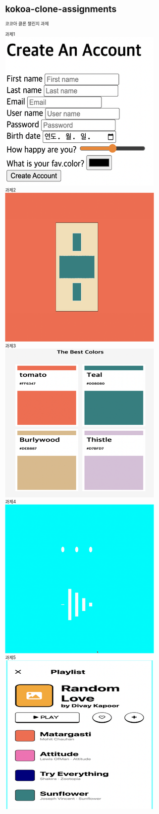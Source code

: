 # kokoa-clone-assignments

코코아 클론 챌린지 과제

과제1<br>
<img src="screenshots/assignment1.png" width="480px" height="480px"><br>
과제2<br>
<img src="screenshots/assignment2.png" width="480px" height="480px"><br>
과제3<br>
<img src="screenshots/assignment3.png" width="480px" height="480px"><br>
과제4<br>
<img src="screenshots/assignment4.gif" width="480px" height="480px"><br>
과제5<br>
<img src="screenshots/assignment5.png" width="480px" height="480px">
